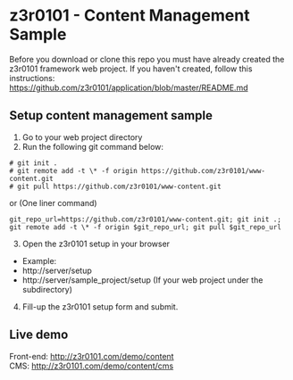 # z3r0101 - Content Management Sample

Before you download or clone this repo you must have already created the z3r0101 framework web project. 
If you haven't created, follow this instructions: https://github.com/z3r0101/application/blob/master/README.md

## Setup content management sample
1. Go to your web project directory
2. Run the following git command below:
```
# git init .
# git remote add -t \* -f origin https://github.com/z3r0101/www-content.git
# git pull https://github.com/z3r0101/www-content.git
```
or (One liner command)
```
git_repo_url=https://github.com/z3r0101/www-content.git; git init .; git remote add -t \* -f origin $git_repo_url; git pull $git_repo_url
```
3. Open the z3r0101 setup in your browser
  - Example:
  - http://server/setup
  - http://server/sample_project/setup (If your web project under the subdirectory)
  
4. Fill-up the z3r0101 setup form and submit.

## Live demo 
Front-end: <a href="http://z3r0101.com/demo/content" target="_blank">http://z3r0101.com/demo/content</a><br>
CMS: <a href="http://z3r0101.com/demo/content/cms" target="_blank">http://z3r0101.com/demo/content/cms</a>
